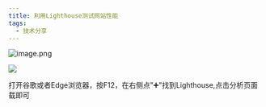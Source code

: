 ```yaml
---
title: 利用Lighthouse测试网站性能
tags:
  - 技术分享
---
```


![image.png](https://s2.loli.net/2024/02/04/yxwcmJLXADqMa8P.png)

![](https://pic3.zhimg.com/80/v2-afef47cac915ad51071fdc2f6d990b30_1440w.webp)

打开谷歌或者Edge浏览器，按F12，在右侧点"➕"找到Lighthouse,点击分析页面载即可    
